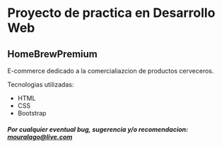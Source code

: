 # Proyecto de practica en Desarrollo Web

## HomeBrewPremium

E-commerce dedicado a la comercialiazcion de productos cerveceros.

Tecnologias utilizadas:

* HTML
* CSS
* Bootstrap


##### Por cualquier eventual bug, sugerencia y/o recomendacion: mouralago@live.com

